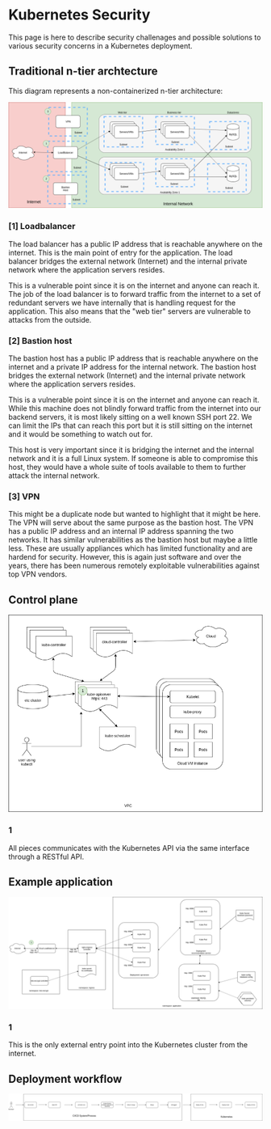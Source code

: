 # Kubernetes Security
This page is here to describe security challenages and possible solutions to various security concerns in a 
Kubernetes deployment.

## Traditional n-tier archtecture
This diagram represents a non-containerized n-tier architecture:

![the stack](/docs/kubernetes-security/images/n-tier-application-architecture.png)

### [1] Loadbalancer
The load balancer has a public IP address that is reachable anywhere on the internet.  This is the main point of entry for the application.  The load balancer
bridges the external network (Internet) and the internal private network where the application servers resides.

This is a vulnerable point since it is on the internet and anyone can reach it.  The job of the load balancer is to forward traffic from the internet to a set
of redundant servers we have internally that is handling request for the application.  This also means that the "web tier" servers are vulnerable to attacks
from the outside.

### [2] Bastion host
The bastion host has a public IP address that is reachable anywhere on the internet and a private IP address for the internal network.  The bastion host bridges
the external network (Internet) and the internal private network where the application servers resides.

This is a vulnerable point since it is on the internet and anyone can reach it.  While this machine does not blindly forward traffic from the internet into our backend servers, it is most likely sitting on a well known SSH port 22.  We can limit the IPs that can reach this port but it is still sitting on the internet and
it would be something to watch out for.

This host is very important since it is bridging the internet and the internal network and it is a full Linux system.  If someone is able to compromise this host,
they would have a whole suite of tools available to them to further attack the internal network.

### [3] VPN
This might be a duplicate node but wanted to highlight that it might be here.  The VPN will serve about the same purpose as the bastion host.  The VPN has a
public IP address and an internal IP address spanning the two networks.  It has similar vulnerabilities as the bastion host but maybe a little less.  These are
usually appliances which has limited functionality and are hardend for security.  However, this is again just software and over the years, there has been numerous
remotely exploitable vulnerabilities against top VPN vendors.

## Control plane

![the stack](/docs/kubernetes-security/images/kubernetes-controle-plane.png)

### 1
All pieces communicates with the Kubernetes API via the same interface through a RESTful API.

## Example application

![the stack](/docs/kubernetes-security/images/example-application.png)

### 1
This is the only external entry point into the Kubernetes cluster from the internet.

## Deployment workflow

![the stack](/docs/kubernetes-security/images/deployment-workflow.png)